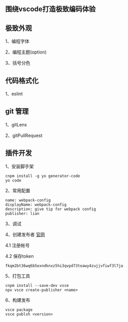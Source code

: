 
## 围绕vscode打造极致编码体验

## 极致外观

1、编程字体

2、编程主题(option)

3、括号分色

## 代码格式化

1、eslint

## git 管理

1、gitLens

2、gitPullRequest

## 插件开发

1、安装脚手架
```
cnpm install -g yo generator-code
yo code
```

2、常用配置
```
name: webpack-config
displayName: webpack-config
description: give tip for webpack config
publisher: lian
```

3、调试

4、创建发布者
[官网](https://visualstudio.microsoft.com/team-services/)

4.1 注册帐号

4.2 保存token
  ```
  fkqm2bt36wq6b5exndknxz5hi3qvpd73toawy4zujjvfiwf3l7ja
  ```

5、打包工具
```
cnpm install --save-dev vsce
npx vsce create-publisher <name>
```

6、构建发布
```
vsce package
vsce publsh <version>
```




